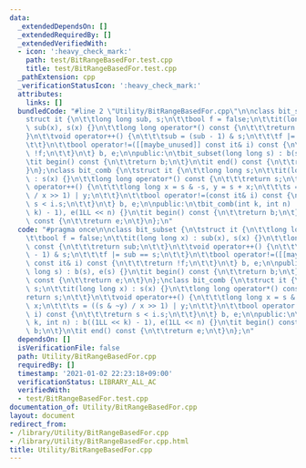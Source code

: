 ```yaml
---
data:
  _extendedDependsOn: []
  _extendedRequiredBy: []
  _extendedVerifiedWith:
  - icon: ':heavy_check_mark:'
    path: test/BitRangeBasedFor.test.cpp
    title: test/BitRangeBasedFor.test.cpp
  _pathExtension: cpp
  _verificationStatusIcon: ':heavy_check_mark:'
  attributes:
    links: []
  bundledCode: "#line 2 \"Utility/BitRangeBasedFor.cpp\"\n\nclass bit_subset {\n\t\
    struct it {\n\t\tlong long sub, s;\n\t\tbool f = false;\n\t\tit(long long x) :\
    \ sub(x), s(x) {}\n\t\tlong long operator*() const {\n\t\t\treturn sub;\n\t\t\
    }\n\t\tvoid operator++() {\n\t\t\tsub = (sub - 1) & s;\n\t\t\tf |= sub == s;\n\
    \t\t}\n\t\tbool operator!=([[maybe_unused]] const it& i) const {\n\t\t\treturn\
    \ !f;\n\t\t}\n\t} b, e;\n\npublic:\n\tbit_subset(long long s) : b(s), e(s) {}\n\
    \tit begin() const {\n\t\treturn b;\n\t}\n\tit end() const {\n\t\treturn e;\n\t\
    }\n};\nclass bit_comb {\n\tstruct it {\n\t\tlong long s;\n\t\tit(long long x)\
    \ : s(x) {}\n\t\tlong long operator*() const {\n\t\t\treturn s;\n\t\t}\n\t\tvoid\
    \ operator++() {\n\t\t\tlong long x = s & -s, y = s + x;\n\t\t\ts = ((s & ~y)\
    \ / x >> 1) | y;\n\t\t}\n\t\tbool operator!=(const it& i) const {\n\t\t\treturn\
    \ s < i.s;\n\t\t}\n\t} b, e;\n\npublic:\n\tbit_comb(int k, int n) : b((1LL <<\
    \ k) - 1), e(1LL << n) {}\n\tit begin() const {\n\t\treturn b;\n\t}\n\tit end()\
    \ const {\n\t\treturn e;\n\t}\n};\n"
  code: "#pragma once\n\nclass bit_subset {\n\tstruct it {\n\t\tlong long sub, s;\n\
    \t\tbool f = false;\n\t\tit(long long x) : sub(x), s(x) {}\n\t\tlong long operator*()\
    \ const {\n\t\t\treturn sub;\n\t\t}\n\t\tvoid operator++() {\n\t\t\tsub = (sub\
    \ - 1) & s;\n\t\t\tf |= sub == s;\n\t\t}\n\t\tbool operator!=([[maybe_unused]]\
    \ const it& i) const {\n\t\t\treturn !f;\n\t\t}\n\t} b, e;\n\npublic:\n\tbit_subset(long\
    \ long s) : b(s), e(s) {}\n\tit begin() const {\n\t\treturn b;\n\t}\n\tit end()\
    \ const {\n\t\treturn e;\n\t}\n};\nclass bit_comb {\n\tstruct it {\n\t\tlong long\
    \ s;\n\t\tit(long long x) : s(x) {}\n\t\tlong long operator*() const {\n\t\t\t\
    return s;\n\t\t}\n\t\tvoid operator++() {\n\t\t\tlong long x = s & -s, y = s +\
    \ x;\n\t\t\ts = ((s & ~y) / x >> 1) | y;\n\t\t}\n\t\tbool operator!=(const it&\
    \ i) const {\n\t\t\treturn s < i.s;\n\t\t}\n\t} b, e;\n\npublic:\n\tbit_comb(int\
    \ k, int n) : b((1LL << k) - 1), e(1LL << n) {}\n\tit begin() const {\n\t\treturn\
    \ b;\n\t}\n\tit end() const {\n\t\treturn e;\n\t}\n};\n"
  dependsOn: []
  isVerificationFile: false
  path: Utility/BitRangeBasedFor.cpp
  requiredBy: []
  timestamp: '2021-01-02 22:23:18+09:00'
  verificationStatus: LIBRARY_ALL_AC
  verifiedWith:
  - test/BitRangeBasedFor.test.cpp
documentation_of: Utility/BitRangeBasedFor.cpp
layout: document
redirect_from:
- /library/Utility/BitRangeBasedFor.cpp
- /library/Utility/BitRangeBasedFor.cpp.html
title: Utility/BitRangeBasedFor.cpp
---
```

